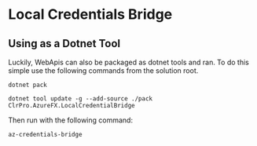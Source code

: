 # Local Credentials Bridge

## Using as a Dotnet Tool

Luckily, WebApis can also be packaged as dotnet tools and ran. To do this simple use the following commands from the solution root.

`dotnet pack`

`dotnet tool update -g --add-source ./pack ClrPro.AzureFX.LocalCredentialBridge`

Then run with the following command:

`az-credentials-bridge`